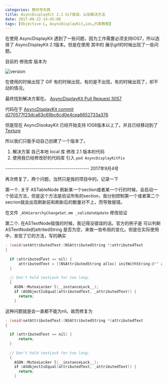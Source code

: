 ```yaml
---
categories: 教你写东西
title: AsyncDisplayKit 2.1 Gif错误，以及解决方法
date: 2017-08-22 14:45:00
tags: [Objective-C, AsyncDisplayKit,ios,约束教程]
---
```


在使用 AsyncDisplayKit 遇到了一些问题，因为工作需要必须支持IOS7，所以选择了 AsyncDisplayKit 2.1版本。但是在使用 其中的 展示gif的时候出现了一些问题。
<!-- more -->

目前的 修改库 版本为

![version](https://img.shields.io/cocoapods/v/AsyncDisplayKitFix.svg)

在使用的时候出现了 GIF 有的时候出现，有的是不出现，有的时候出现了，却不动的情况。

最终找到解决方案在。  [AsyncDisplayKit Pull Request 3057](https://github.com/facebookarchive/AsyncDisplayKit/pull/3057)

代码在于 [AsyncDisplayKit commit d270577f23dca63c69bc6cd0e4cea6652733a376](https://github.com/facebookarchive/AsyncDisplayKit/commit/d270577f23dca63c69bc6cd0e4cea6652733a376)

但是现在 AsyncDisokayKit 已经开始支持 IOS8版本以上了。并且已经移动到了 [Texture](https://github.com/texturegroup/texture/)

所以我们只能手动自己创建了一个版本了。

1. 解决方案 自己本地 local 库 修改 2.1 版本的代码
2. 使用我已经修改好的代码库 引入 `pod AsyncDisplayKitFix`


------------------------------------------ 2017年9月4号 

再次修复了，两个问题，当然只是我的项目中的。记录一下

第一个. 关于 ASTableNode 刷新某一个section或者某一个行的时候，会启动一个验证方法，但是这个方法是验证所有的section，我分别控制第一个或者第二个secrion就会出现刷新前和刷新后的数量对不上，而导致报错。

在文件 `_ASHierarchyChangeSet.mm`  `_validateUpdate` 修改验证

第二个. 在ASTextNode赋值的时候，我记得没错误的话。官方的例子是 可以判断 ASTextNode的attritedString 是否为空，来做一些布局的变化。但是在实际使用中，发现了它的方法，写的确实
````objective-c
- (void)setAttributedText:(NSAttributedString *)attributedText
{
  
  if (attributedText == nil) {
      attributedText = [[NSAttributedString alloc] initWithString:@"" attributes:nil];
  }
  
  // Don't hold textLock for too long.
  {
    ASDN::MutexLocker l(__instanceLock__);
    if (ASObjectIsEqual(attributedText, _attributedText)) {
      return;
    }
````

这种问题就是会一直都不能为nil。故而修复为
````objective-c
- (void)setAttributedText:(NSAttributedString *)attributedText
{
  
  if (attributedText == nil) {
      return;
  }
  
  // Don't hold textLock for too long.
  {
    ASDN::MutexLocker l(__instanceLock__);
    if (ASObjectIsEqual(attributedText, _attributedText)) {
      return;
    }
````
